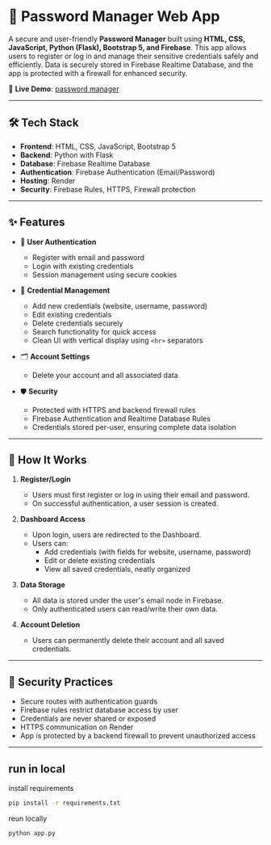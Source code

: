 # 🔐 Password Manager Web App

A secure and user-friendly **Password Manager** built using **HTML, CSS, JavaScript, Python (Flask), Bootstrap 5, and Firebase**. This app allows users to register or log in and manage their sensitive credentials safely and efficiently. Data is securely stored in Firebase Realtime Database, and the app is protected with a firewall for enhanced security.

🚀 **Live Demo**: [password manager](https://password-manager-r7dm.onrender.com/)

---

## 🛠️ Tech Stack

- **Frontend**: HTML, CSS, JavaScript, Bootstrap 5  
- **Backend**: Python with Flask  
- **Database**: Firebase Realtime Database  
- **Authentication**: Firebase Authentication (Email/Password)  
- **Hosting**: Render  
- **Security**: Firebase Rules, HTTPS, Firewall protection

---

## ✨ Features

- 🔐 **User Authentication**
  - Register with email and password
  - Login with existing credentials
  - Session management using secure cookies

- 🧰 **Credential Management**
  - Add new credentials (website, username, password)
  - Edit existing credentials
  - Delete credentials securely
  - Search functionality for quick access
  - Clean UI with vertical display using `<hr>` separators

- 🗂️ **Account Settings**
  - Delete your account and all associated data

- 🛡️ **Security**
  - Protected with HTTPS and backend firewall rules
  - Firebase Authentication and Realtime Database Rules
  - Credentials stored per-user, ensuring complete data isolation

---

## 🧪 How It Works

1. **Register/Login**
   - Users must first register or log in using their email and password.
   - On successful authentication, a user session is created.

2. **Dashboard Access**
   - Upon login, users are redirected to the Dashboard.
   - Users can:
     - Add credentials (with fields for website, username, password)
     - Edit or delete existing credentials
     - View all saved credentials, neatly organized

3. **Data Storage**
   - All data is stored under the user's email node in Firebase.
   - Only authenticated users can read/write their own data.

4. **Account Deletion**
   - Users can permanently delete their account and all saved credentials.

---

## 🔐 Security Practices

- Secure routes with authentication guards
- Firebase rules restrict database access by user
- Credentials are never shared or exposed
- HTTPS communication on Render
- App is protected by a backend firewall to prevent unauthorized access

---


## run in local

install requirements
```bash
pip install -r requirements.txt
```


reun locally
```bash
python app.py
```

